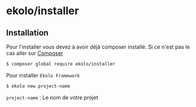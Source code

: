 # ekolo/installer

## Installation

Pour l'installer vous devez à avoir déjà composer installé. Si ce n'est pas le cas aller sur  [Composer](https://getcomposer.org/)

```bash
$ composer global require ekolo/installer
```

Pour installer `Ekolo Framework`

```bash
$ ekolo new project-name
```

`project-name` : Le nom de votre projet